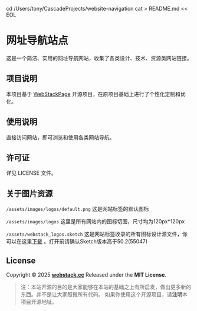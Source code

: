 cd /Users/tony/CascadeProjects/website-navigation
cat > README.md << EOL
# 网址导航站点

这是一个简洁、实用的网址导航网站，收集了各类设计、技术、资源类网站链接。

## 项目说明

本项目基于 [WebStackPage](https://github.com/WebStackPage/WebStackPage.github.io) 开源项目，在原项目基础上进行了个性化定制和优化。

## 使用说明

直接访问网站，即可浏览和使用各类网站导航。

## 许可证

详见 LICENSE 文件。

关于图片资源
---
```/assets/images/logos/default.png``` 这是网站标签的默认图标

```/assets/images/logos``` 这里是所有网站内的图标切图，尺寸均为120px*120px

```/assets/webstack_logos.sketch``` 这是网站标签收录的所有图标设计源文件，你可以在这里[下载](https://WebStackPage.github.io/assets/webstack_logos.sketch) 。打开前请确认Sketch版本高于50.2(55047)

## License

Copyright © 2025 **[webstack.cc](https://webstack.cc)** Released under the **MIT License**.

> 注：本站开源的目的是大家能够在本站的基础之上有所启发，做出更多新的东西。并不是让大家照搬所有代码。
> 如果你使用这个开源项目，请**注明**本项目开源地址。